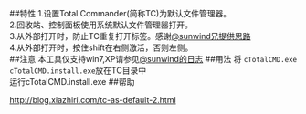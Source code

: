 ##特性
1.设置Total Commander(简称TC)为默认文件管理器。   
2.回收站、控制面板使用系统默认文件管理器打开。   
3.从外部打开时，防止TC重复打开标签。感谢[@sunwind兄提供思路](http://blog.csdn.net/liuyukuan/article/details/8493882)   
4.从外部打开时，按住shift在右侧激活，否则左侧。   
##注意
本工具仅支持win7,XP请参见[@sunwind的日志](http://blog.csdn.net/liuyukuan/article/details/8493882)
##用法
将 `cTotalCMD.exe` `cTotalCMD.install.exe`放在TC目录中     
运行cTotalCMD.install.exe
##帮助

http://blog.xiazhiri.com/tc-as-default-2.html
